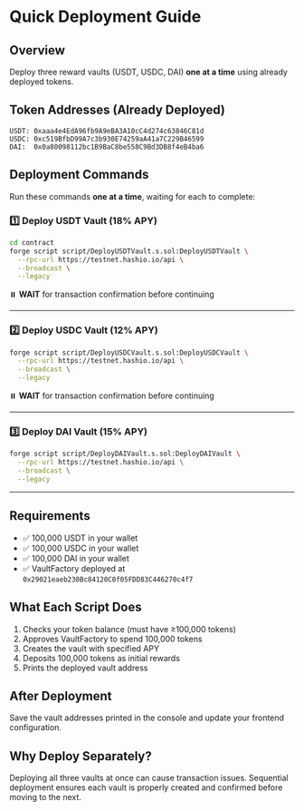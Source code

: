 # Quick Deployment Guide

## Overview
Deploy three reward vaults (USDT, USDC, DAI) **one at a time** using already deployed tokens.

## Token Addresses (Already Deployed)
```
USDT: 0xaaa4e4EdA96fb9A9eBA3A10cC4d274c63846C81d
USDC: 0xc519BfbD99A7c3b930E74259aA41a7C229B46599
DAI:  0x0a80098112bc1B9BaC8be558C9Bd3DB8f4eB4ba6
```

## Deployment Commands

Run these commands **one at a time**, waiting for each to complete:

### 1️⃣ Deploy USDT Vault (18% APY)
```bash
cd contract
forge script script/DeployUSDTVault.s.sol:DeployUSDTVault \
  --rpc-url https://testnet.hashio.io/api \
  --broadcast \
  --legacy
```
⏸️ **WAIT** for transaction confirmation before continuing

---

### 2️⃣ Deploy USDC Vault (12% APY)
```bash
forge script script/DeployUSDCVault.s.sol:DeployUSDCVault \
  --rpc-url https://testnet.hashio.io/api \
  --broadcast \
  --legacy
```
⏸️ **WAIT** for transaction confirmation before continuing

---

### 3️⃣ Deploy DAI Vault (15% APY)
```bash
forge script script/DeployDAIVault.s.sol:DeployDAIVault \
  --rpc-url https://testnet.hashio.io/api \
  --broadcast \
  --legacy
```

---

## Requirements
- ✅ 100,000 USDT in your wallet
- ✅ 100,000 USDC in your wallet
- ✅ 100,000 DAI in your wallet
- ✅ VaultFactory deployed at `0x29021eaeb230Bc84120C0f05FDD83C446270c4f7`

## What Each Script Does
1. Checks your token balance (must have ≥100,000 tokens)
2. Approves VaultFactory to spend 100,000 tokens
3. Creates the vault with specified APY
4. Deposits 100,000 tokens as initial rewards
5. Prints the deployed vault address

## After Deployment
Save the vault addresses printed in the console and update your frontend configuration.

## Why Deploy Separately?
Deploying all three vaults at once can cause transaction issues. Sequential deployment ensures each vault is properly created and confirmed before moving to the next.


